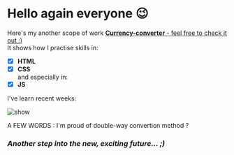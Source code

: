 # Hello again everyone 😉

Here's my another scope of work [**Currency-converter** - feel free to check it out :)](https://woytekmig.github.io/currency-converter/)\
It shows how I practise skills in: 
- [x] **HTML**  
- [x] **CSS**  
and especially in: 
- [x] **JS**

I've learn recent weeks:

![show](images/currency-converterShow.gif)

A FEW WORDS : I'm proud of double-way convertion method ?

### _Another step into the new, exciting future... ;)_